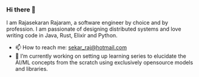 ### Hi there 👋

I am Rajasekaran Rajaram, a software engineer by choice and by profession. I am passionate of designing distributed systems and love writing code in Java, Rust, Elixir and Python. 


- 📫 How to reach me: sekar_raj@hotmail.com
- 🔭 I’m currently working on setting up learning series to elucidate the AI/ML concepts from the scratch using exclusively opensource models and libraries.

<!--
**SekarRaj/SekarRaj** is a ✨ _special_ ✨ repository because its `README.md` (this file) appears on your GitHub profile.

Here are some ideas to get you started:

- 🔭 I’m currently working on ...
- 🌱 I’m currently learning ...
- 👯 I’m looking to collaborate on ...
- 🤔 I’m looking for help with ...
- 💬 Ask me about ...
- 📫 How to reach me: ...
- 😄 Pronouns: ...
- ⚡ Fun fact: ...
-->
